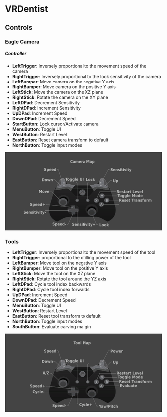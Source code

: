 # VRDentist

## Controls

### Eagle Camera

##### Controller
- **LeftTrigger**: Inversely proportional to the movement speed of the camera
- **RightTrigger**: Inversely proportional to the look sensitivity of the camera
- **LeftBumper**: Move camera on the negative Y axis
- **RightBumper**: Move camera on the positive Y axis
- **LeftStick**: Move the camera on the XZ plane
- **RightStick**: Rotate the camera on the XY plane
- **LeftDPad**: Decrement Sensitivity
- **RightDPad**: Increment Sensitivity
- **UpDPad**: Increment Speed
- **DownDPad**: Decrement Speed
- **StartButton**: Lock cursor/Activate camera
- **MenuButton**: Toggle UI
- **WestButton**: Restart Level
- **EastButton**: Reset camera transform to default
- **NorthButton**: Toggle input modes

![Xbox Controller Layout](XBox_One_Controls_VRDenstist_Camera.png)

### Tools
- **LeftTrigger**: Inversely proportional to the movement speed of the tool
- **RightTrigger**: proportional to the drilling power of the tool
- **LeftBumper**: Move tool on the negative Y axis
- **RightBumper**: Move tool on the positive Y axis
- **LeftStick**: Move the tool on the XZ plane
- **RightStick**: Rotate the tool around the YZ axis
- **LeftDPad**: Cycle tool index backwards
- **RightDPad**: Cycle tool index forwards
- **UpDPad**: Increment Speed
- **DownDPad**: Decrement Speed
- **MenuButton**: Toggle UI
- **WestButton**: Restart Level
- **EastButton**: Reset tool transform to default
- **NorthButton**: Toggle input modes
- **SouthButton**: Evaluate carving margin

![Xbox Controller Layout](XBox_One_Controls_VRDenstist_Tool.png)
